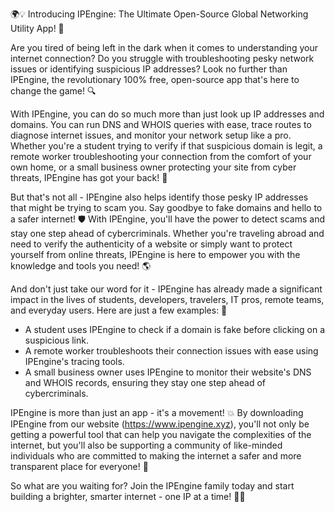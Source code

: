 🌍💡 Introducing IPEngine: The Ultimate Open-Source Global Networking Utility App! 🚀

Are you tired of being left in the dark when it comes to understanding your internet connection? Do you struggle with troubleshooting pesky network issues or identifying suspicious IP addresses? Look no further than IPEngine, the revolutionary 100% free, open-source app that's here to change the game! 🔍

With IPEngine, you can do so much more than just look up IP addresses and domains. You can run DNS and WHOIS queries with ease, trace routes to diagnose internet issues, and monitor your network setup like a pro. Whether you're a student trying to verify if that suspicious domain is legit, a remote worker troubleshooting your connection from the comfort of your own home, or a small business owner protecting your site from cyber threats, IPEngine has got your back! 💪

But that's not all - IPEngine also helps identify those pesky IP addresses that might be trying to scam you. Say goodbye to fake domains and hello to a safer internet! 🛡️ With IPEngine, you'll have the power to detect scams and stay one step ahead of cybercriminals. Whether you're traveling abroad and need to verify the authenticity of a website or simply want to protect yourself from online threats, IPEngine is here to empower you with the knowledge and tools you need! 🌎

And don't just take our word for it - IPEngine has already made a significant impact in the lives of students, developers, travelers, IT pros, remote teams, and everyday users. Here are just a few examples: 🔹

* A student uses IPEngine to check if a domain is fake before clicking on a suspicious link.
* A remote worker troubleshoots their connection issues with ease using IPEngine's tracing tools.
* A small business owner uses IPEngine to monitor their website's DNS and WHOIS records, ensuring they stay one step ahead of cybercriminals.

IPEngine is more than just an app - it's a movement! 💥 By downloading IPEngine from our website (https://www.ipengine.xyz), you'll not only be getting a powerful tool that can help you navigate the complexities of the internet, but you'll also be supporting a community of like-minded individuals who are committed to making the internet a safer and more transparent place for everyone! 🌟

So what are you waiting for? Join the IPEngine family today and start building a brighter, smarter internet - one IP at a time! 💪🔗